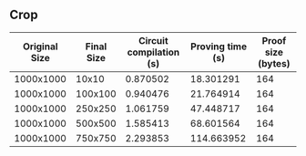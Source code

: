 ## Crop
| Original Size | Final Size | Circuit compilation (s) | Proving time (s) | Proof size (bytes) |
|---|---|---|---|---|
| 1000x1000 | 10x10 | 0.870502 | 18.301291 | 164 |
| 1000x1000 | 100x100 | 0.940476 | 21.764914 | 164 |
| 1000x1000 | 250x250 | 1.061759 | 47.448717 | 164 |
| 1000x1000 | 500x500 | 1.585413 | 68.601564 | 164 |
| 1000x1000 | 750x750 | 2.293853 | 114.663952 | 164 |
